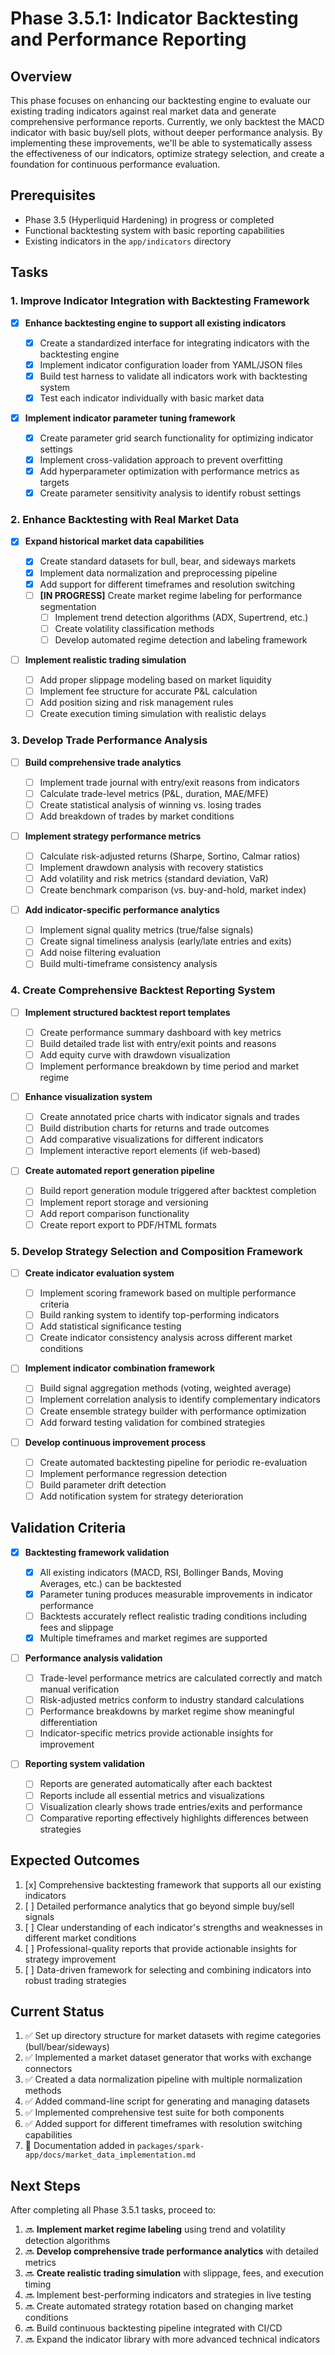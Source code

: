 # Phase 3.5.1: Indicator Backtesting and Performance Reporting

## Overview

This phase focuses on enhancing our backtesting engine to evaluate our existing trading indicators
against real market data and generate comprehensive performance reports. Currently, we only backtest
the MACD indicator with basic buy/sell plots, without deeper performance analysis. By implementing
these improvements, we'll be able to systematically assess the effectiveness of our indicators,
optimize strategy selection, and create a foundation for continuous performance evaluation.

## Prerequisites

- Phase 3.5 (Hyperliquid Hardening) in progress or completed
- Functional backtesting system with basic reporting capabilities
- Existing indicators in the `app/indicators` directory

## Tasks

### 1. Improve Indicator Integration with Backtesting Framework

- [x] **Enhance backtesting engine to support all existing indicators**

  - [x] Create a standardized interface for integrating indicators with the backtesting engine
  - [x] Implement indicator configuration loader from YAML/JSON files
  - [x] Build test harness to validate all indicators work with backtesting system
  - [x] Test each indicator individually with basic market data

- [x] **Implement indicator parameter tuning framework**
  - [x] Create parameter grid search functionality for optimizing indicator settings
  - [x] Implement cross-validation approach to prevent overfitting
  - [x] Add hyperparameter optimization with performance metrics as targets
  - [x] Create parameter sensitivity analysis to identify robust settings

### 2. Enhance Backtesting with Real Market Data

- [x] **Expand historical market data capabilities**

  - [x] Create standard datasets for bull, bear, and sideways markets
  - [x] Implement data normalization and preprocessing pipeline
  - [x] Add support for different timeframes and resolution switching
  - [ ] **[IN PROGRESS]** Create market regime labeling for performance segmentation
    - [ ] Implement trend detection algorithms (ADX, Supertrend, etc.)
    - [ ] Create volatility classification methods
    - [ ] Develop automated regime detection and labeling framework

- [ ] **Implement realistic trading simulation**
  - [ ] Add proper slippage modeling based on market liquidity
  - [ ] Implement fee structure for accurate P&L calculation
  - [ ] Add position sizing and risk management rules
  - [ ] Create execution timing simulation with realistic delays

### 3. Develop Trade Performance Analysis

- [ ] **Build comprehensive trade analytics**

  - [ ] Implement trade journal with entry/exit reasons from indicators
  - [ ] Calculate trade-level metrics (P&L, duration, MAE/MFE)
  - [ ] Create statistical analysis of winning vs. losing trades
  - [ ] Add breakdown of trades by market conditions

- [ ] **Implement strategy performance metrics**

  - [ ] Calculate risk-adjusted returns (Sharpe, Sortino, Calmar ratios)
  - [ ] Implement drawdown analysis with recovery statistics
  - [ ] Add volatility and risk metrics (standard deviation, VaR)
  - [ ] Create benchmark comparison (vs. buy-and-hold, market index)

- [ ] **Add indicator-specific performance analytics**
  - [ ] Implement signal quality metrics (true/false signals)
  - [ ] Create signal timeliness analysis (early/late entries and exits)
  - [ ] Add noise filtering evaluation
  - [ ] Build multi-timeframe consistency analysis

### 4. Create Comprehensive Backtest Reporting System

- [ ] **Implement structured backtest report templates**

  - [ ] Create performance summary dashboard with key metrics
  - [ ] Build detailed trade list with entry/exit points and reasons
  - [ ] Add equity curve with drawdown visualization
  - [ ] Implement performance breakdown by time period and market regime

- [ ] **Enhance visualization system**

  - [ ] Create annotated price charts with indicator signals and trades
  - [ ] Build distribution charts for returns and trade outcomes
  - [ ] Add comparative visualizations for different indicators
  - [ ] Implement interactive report elements (if web-based)

- [ ] **Create automated report generation pipeline**
  - [ ] Build report generation module triggered after backtest completion
  - [ ] Implement report storage and versioning
  - [ ] Add report comparison functionality
  - [ ] Create report export to PDF/HTML formats

### 5. Develop Strategy Selection and Composition Framework

- [ ] **Create indicator evaluation system**

  - [ ] Implement scoring framework based on multiple performance criteria
  - [ ] Build ranking system to identify top-performing indicators
  - [ ] Add statistical significance testing
  - [ ] Create indicator consistency analysis across different market conditions

- [ ] **Implement indicator combination framework**

  - [ ] Build signal aggregation methods (voting, weighted average)
  - [ ] Implement correlation analysis to identify complementary indicators
  - [ ] Create ensemble strategy builder with performance optimization
  - [ ] Add forward testing validation for combined strategies

- [ ] **Develop continuous improvement process**
  - [ ] Create automated backtesting pipeline for periodic re-evaluation
  - [ ] Implement performance regression detection
  - [ ] Build parameter drift detection
  - [ ] Add notification system for strategy deterioration

## Validation Criteria

- [x] **Backtesting framework validation**

  - [x] All existing indicators (MACD, RSI, Bollinger Bands, Moving Averages, etc.) can be
        backtested
  - [x] Parameter tuning produces measurable improvements in indicator performance
  - [ ] Backtests accurately reflect realistic trading conditions including fees and slippage
  - [x] Multiple timeframes and market regimes are supported

- [ ] **Performance analysis validation**

  - [ ] Trade-level performance metrics are calculated correctly and match manual verification
  - [ ] Risk-adjusted metrics conform to industry standard calculations
  - [ ] Performance breakdowns by market regime show meaningful differentiation
  - [ ] Indicator-specific metrics provide actionable insights for improvement

- [ ] **Reporting system validation**
  - [ ] Reports are generated automatically after each backtest
  - [ ] Reports include all essential metrics and visualizations
  - [ ] Visualization clearly shows trade entries/exits and performance
  - [ ] Comparative reporting effectively highlights differences between strategies

## Expected Outcomes

1. [x] Comprehensive backtesting framework that supports all our existing indicators
2. [ ] Detailed performance analytics that go beyond simple buy/sell signals
3. [ ] Clear understanding of each indicator's strengths and weaknesses in different market
       conditions
4. [ ] Professional-quality reports that provide actionable insights for strategy improvement
5. [ ] Data-driven framework for selecting and combining indicators into robust trading strategies

## Current Status

1. ✅ Set up directory structure for market datasets with regime categories (bull/bear/sideways)
2. ✅ Implemented a market dataset generator that works with exchange connectors
3. ✅ Created a data normalization pipeline with multiple normalization methods
4. ✅ Added command-line script for generating and managing datasets
5. ✅ Implemented comprehensive test suite for both components
6. ✅ Added support for different timeframes with resolution switching capabilities
7. 📝 Documentation added in `packages/spark-app/docs/market_data_implementation.md`

## Next Steps

After completing all Phase 3.5.1 tasks, proceed to:

1. 🔜 **Implement market regime labeling** using trend and volatility detection algorithms
2. 🔜 **Develop comprehensive trade performance analytics** with detailed metrics
3. 🔜 **Create realistic trading simulation** with slippage, fees, and execution timing
4. 🔜 Implement best-performing indicators and strategies in live testing
5. 🔜 Create automated strategy rotation based on changing market conditions
6. 🔜 Build continuous backtesting pipeline integrated with CI/CD
7. 🔜 Expand the indicator library with more advanced technical indicators
